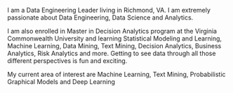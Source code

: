 I am a Data Engineering Leader living in Richmond, VA. I am extremely passionate about Data Engineering, Data Science and Analytics. 

I am also enrolled in Master in Decision Analytics program at the Virginia Commonwealth University and learning Statistical Modeling and Learning, Machine Learning, Data Mining, Text Mining, Decision Analytics, Business Analytics, Risk Analytics and more. Getting to see data through all those different perspectives is fun and exciting.

My current area of interest are Machine Learning, Text Mining, Probabilistic Graphical Models and Deep Learning
